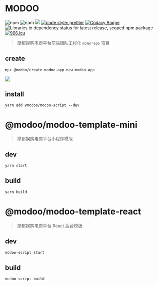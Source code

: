 # MODOO

![npm](https://img.shields.io/npm/v/@modoo/modoo-script)
![npm](https://img.shields.io/npm/dt/@modoo/modoo-script)
![](https://img.shields.io/bundlephobia/minzip/@mogul/components.svg)
[![code style: prettier](https://img.shields.io/badge/code_style-prettier-ff69b4.svg)](https://github.com/prettier/prettier)
[![Codacy Badge](https://api.codacy.com/project/badge/Grade/1f498cc05ed34dfeb5553c5caef5becf)](https://www.codacy.com/app/JennerChen/mogul?utm_source=github.com&utm_medium=referral&utm_content=Hyattria/modoo&utm_campaign=Badge_Grade)
![Libraries.io dependency status for latest release, scoped npm package](https://img.shields.io/librariesio/release/npm/@modoo/modoo-script)
[![996.icu](https://img.shields.io/badge/link-996.icu-red.svg)](https://996.icu)

> 摩都娱购电商平台前端团队工程化 `monorepo` 项目

## create

```bash
npx @modoo/create-modoo-app new-modoo-app
```

![](https://user-gold-cdn.xitu.io/2020/4/8/1715a08df132ae5d?w=600&h=453&f=gif&s=2968141)

## install

```
yarn add @modoo/modoo-script --dev
```

# @modoo/modoo-template-mini

> 摩都娱购电商平台小程序模版

## dev

```bash
yarn start
```

## build

```bash
yarn build
```

# @modoo/modoo-template-react

> 摩都娱购电商平台 React 后台模版

## dev

```bash
modoo-script start
```

## build

```bash
modoo-script build
```
